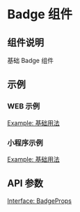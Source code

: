 # Badge 组件

## 组件说明

基础 Badge 组件

## 示例

### WEB 示例

[Example: 基础用法](./__examples__/web/index.tsx)

### 小程序示例

[Example: 基础用法](./__examples__/mini/index.tsx)

## API 参数

[Interface: BadgeProps](./interface.ts)
